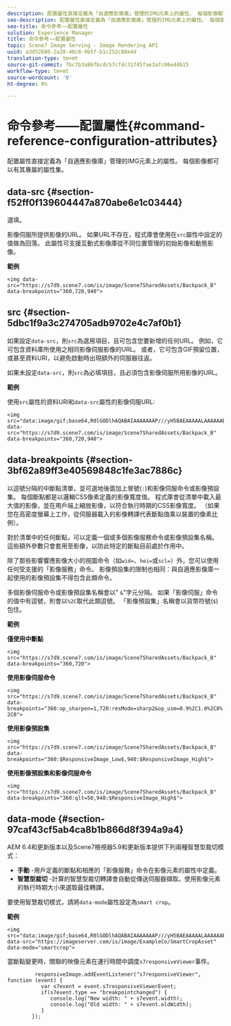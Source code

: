 ```yaml
---
description: 配置屬性直接定義為「自適應影像庫」管理的IMG元素上的屬性。 每個影像都可以有其專屬的屬性集。
seo-description: 配置屬性直接定義為「自適應影像庫」管理的IMG元素上的屬性。 每個影像都可以有其專屬的屬性集。
seo-title: 命令參考——配置屬性
solution: Experience Manager
title: 命令參考——配置屬性
topic: Scene7 Image Serving - Image Rendering API
uuid: a3d52680-2a28-40c8-9b5f-b1c252c88e4d
translation-type: tm+mt
source-git-commit: 7bc7b3a86fbcdc57cfdc31745fae3afc06e44b15
workflow-type: tm+mt
source-wordcount: '0'
ht-degree: 0%

---
```



# 命令參考——配置屬性{#command-reference-configuration-attributes}

配置屬性直接定義為「自適應影像庫」管理的IMG元素上的屬性。 每個影像都可以有其專屬的屬性集。

## data-src {#section-f52ff0f139604447a870abe6e1c03444}

選填。

影像伺服所提供影像的URL。 如果URL不存在，程式庫會使用在`src`屬性中設定的值做為回落。 此屬性可支援互動式影像庫從不同位置管理的初始影像和動態影像。

**範例**

```
<img data-src="https://s7d9.scene7.com/is/image/Scene7SharedAssets/Backpack_B" data-breakpoints="360,720,940">
```

## src {#section-5dbc1f9a3c274705adb9702e4c7af0b1}

如果設定`data-src`，則`src`為選用項目，且可包含您要新增的任何URL。 例如，它可包含資料庫所使用之相同影像伺服影像的URL。 或者，它可包含GIF預留位置，或甚至資料URI，以避免啟動時出現額外的伺服器往返。

如果未設定`data-src`，則`src`為必填項目，且必須包含影像伺服所用影像的URL。

**範例**

使用`src`屬性的資料URI和`data-src`屬性的影像伺服URL:

```
<img src="data:image/gif;base64,R0lGODlhAQABAIAAAAAAAP///yH5BAEAAAAALAAAAAABAAEAAAIBRAA7" data-src="https://s7d9.scene7.com/is/image/Scene7SharedAssets/Backpack_B" data-breakpoints="360,720,940">
```

## data-breakpoints {#section-3bf62a89ff3e40569848c1fe3ac7886c}

以逗號分隔的中斷點清單，並可選地後面加上冒號(`:`)和影像伺服命令或影像預設集。 每個斷點都是以邏輯CSS像素定義的影像寬度值。 程式庫會從清單中載入最大值的影像，並在用戶端上縮放影像，以符合執行時期的CSS影像寬度。 （如果您在高密度螢幕上工作，從伺服器載入的影像轉譯代表斷點值乘以裝置的像素比例）。

對於清單中的任何斷點，可以定義一個或多個影像服務命令或影像預設集名稱。 這些額外參數只會套用至影像，以防此特定的斷點目前處於作用中。

除了那些影響響應影像大小的視圖命令（如`wid=`、`hei=`或`scl=`）外，您可以使用任何受支援的「影像服務」命令。 影像預設集的限制也相同：與自適應影像庫一起使用的影像預設集不得包含此類命令。

多個影像伺服命令或影像預設集名稱會以&quot; `&`&quot;字元分隔。 如果「影像伺服」命令的值中有逗號，則會以`%2C`取代此類逗號。 「影像預設集」名稱會以貨幣符號(`$`)包住。

**範例**

**僅使用中斷點**

`<img src="https://s7d9.scene7.com/is/image/Scene7SharedAssets/Backpack_B" data-breakpoints="360,720">`

**使用影像伺服命令**

`<img src="https://s7d9.scene7.com/is/image/Scene7SharedAssets/Backpack_B" data-breakpoints="360:op_sharpen=1,720:resMode=sharp2&op_usm=0.9%2C1.0%2C8%2C0">`

**使用影像預設集**

`<img src="https://s7d9.scene7.com/is/image/Scene7SharedAssets/Backpack_B" data-breakpoints="360:$ResponsiveImage_Low$,940:$ResponsiveImage_High$">`

**使用影像預設集和影像伺服命令**

`<img src="https://s7d9.scene7.com/is/image/Scene7SharedAssets/Backpack_B" data-breakpoints="360:qlt=50,940:$ResponsiveImage_High$">`

## data-mode {#section-97caf43cf5ab4ca8b1b866d8f394a9a4}

AEM 6.4和更新版本以及Scene7檢視器5.9和更新版本提供下列兩種智慧型裁切模式：

* **手動** -用戶定義的斷點和相應的「影像服務」命令在影像元素的屬性中定義。
* **智慧型裁切** -計算的智慧型裁切轉譯會自動從傳送伺服器擷取。使用影像元素的執行時期大小來選取最佳轉譯。

要使用智慧裁切模式，請將`data-mode`屬性設定為`smart crop`。

**範例**

```
<img 
src="data:image/gif;base64,R0lGODlhAQABAIAAAAAAAP///yH5BAEAAAAALAAAAAABAAEAAAIBRAA7" 
data-src="https://imageserver.com/is/image/ExampleCo/SmartCropAsset" 
data-mode="smartcrop">
```

當斷點變更時，關聯的映像元素在運行時間中調度`s7responsiveViewer`事件。

```
         responsiveImage.addEventListener("s7responsiveViewer", function (event) { 
           var s7event = event.s7responsiveViewerEvent; 
           if(s7event.type == "breakpointchanged") { 
              console.log("New width: " + s7event.width); 
              console.log("Old width: " + s7event.oldWidth); 
           } 
        });
```

